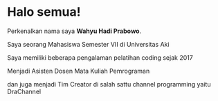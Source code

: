 # Halo semua! 

Perkenalkan nama saya **Wahyu Hadi Prabowo**.

Saya seorang Mahasiswa Semester VII di Universitas Aki

Saya memiliki beberapa pengalaman pelatihan coding sejak 2017

Menjadi Asisten Dosen Mata Kuliah Pemrograman

dan juga menjadi Tim Creator di salah sattu channel programming yaitu DraChannel

